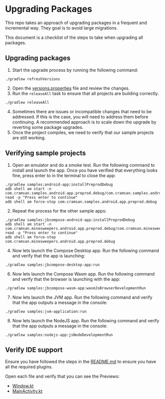 # Upgrading Packages

This repo takes an approach of upgrading packages in a frequent and incremental way. They goal is to avoid large 
migrations.

This document is a checklist of the steps to take when upgrading all packages.

## Upgrading packages

1. Start the upgrade process by running the following command:
```shell
./gradlew refreshVersions
```
2. Open the [versions.properties](versions.properties) file and review the changes.
3. Run the `releaseAll` task to ensure that all projects are building correctly.
```shell
./gradlew releaseAll
```
4. Sometimes there are issues or incompatible changes that need to be addressed. If this is the case, you will need to 
   address them before continuing. A recommended approach is to scale down the upgrade by reverting some package 
upgrades.
5. Once the project compiles, we need to verify that our sample projects are still working.

## Verifying sample projects

1. Open an emulator and do a smoke test. Run the following command to install and launch the app. Once you have verified
that everything looks fine, press enter to in the terminal to close the app:

```shell
./gradlew samples:android-app:installPreprodDebug
adb shell am start -n com.cramsan.samples.android.app.preprod.debug/com.cramsan.samples.android.app.MainActivity
read -p "Press enter to continue"
adb shell am force-stop com.cramsan.samples.android.app.preprod.debug
```

2. Repeat the process for the other sample apps:

```shell
./gradlew samples:jbcompose-android-app:installPreprodDebug
adb shell am start -n com.cramsan.minesweepers.android.app.preprod.debug/com.cramsan.minesweepers.android.app.MainActivity
read -p "Press enter to continue"
adb shell am force-stop  com.cramsan.minesweepers.android.app.preprod.debug
```

4. Now lets launch the Compose Desktop app. Run the following command and verify that the app is launching:

```shell
./gradlew samples:jbcompose-desktop-app:run
```

6. Now lets launch the Compose Wasm app. Run the following command and verify that the browser is launching with the app:

```shell
./gradlew samples:jbcompose-wasm-app:wasmJsBrowserDevelopmentRun
```

7. Now lets launch the JVM app. Run the following command and verify that the app outputs a message in the console:

```shell
./gradlew samples:jvm-application:run
```

8. Now lets launch the NodeJS app. Run the following command and verify that the app outputs a message in the console:

```shell
./gradlew samples:nodejs-app:jsNodeDevelopmentRun
```

## Verify IDE support

Ensure you have followed the steps in the [README.md](README.md) to ensure you have all the required plugins.

Open each file and verify that you can see the Previews:
- [Window.kt](samples/jbcompose-desktop-app/src/main/kotlin/com/cramsan/minesweepers/jvm/Window.kt)
- [MainActivity.kt](samples/jbcompose-android-app/src/androidMain/kotlin/com/cramsan/minesweepers/android/app/MainActivity.kt)